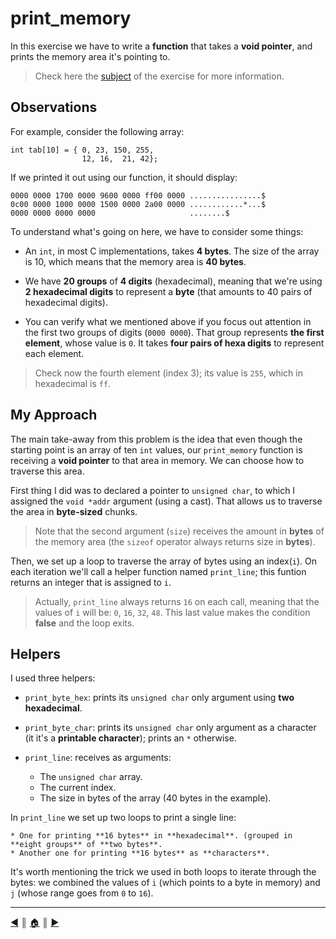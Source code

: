# print_memory
In this exercise we have to write a **function** that takes a **void pointer**, and prints the memory area it's pointing to.

> Check here the [subject](https://github.com/lifeBalance/c_exam/blob/main/05/print_memory/subject.en.txt) of the exercise for more information.

## Observations
For example, consider the following array:
```
int	tab[10] = { 0, 23, 150, 255,
                12, 16,  21, 42};
```

If we printed it out using our function, it should display:
```
0000 0000 1700 0000 9600 0000 ff00 0000 ................$
0c00 0000 1000 0000 1500 0000 2a00 0000 ............*...$
0000 0000 0000 0000                     ........$
```

To understand what's going on here, we have to consider some things:

* An `int`, in most C implementations, takes **4 bytes**. The size of the array is 10, which means that the memory area is **40 bytes**.

* We have **20 groups** of **4 digits** (hexadecimal), meaning that we're using **2 hexadecimal digits** to represent a **byte** (that amounts to 40 pairs of hexadecimal digits).

* You can verify what we mentioned above if you focus out attention in the first two groups of digits (`0000 0000`). That group represents **the first element**, whose value is `0`. It takes **four pairs of hexa digits** to represent each element.

> Check now the fourth element (index 3); its value is `255`, which in hexadecimal is `ff`.

## My Approach
The main take-away from this problem is the idea that even though the starting point is an array of ten `int` values, our `print_memory` function is receiving a **void pointer** to that area in memory. We can choose how to traverse this area.

First thing I did was to declared a pointer to `unsigned char`, to which I assigned the `void *addr` argument (using a cast). That allows us to traverse the area in **byte-sized** chunks.

> Note that the second argument (`size`) receives the amount in **bytes** of the memory area (the `sizeof` operator always returns size in **bytes**).

Then, we set up a loop to traverse the array of bytes using an index(`i`). On each iteration we'll call a helper function named `print_line`; this funtion returns an integer that is assigned to `i`.

> Actually, `print_line` always returns `16` on each call, meaning that the values of `i` will be: `0`, `16`, `32`, `48`. This last value makes the condition **false** and the loop exits.

## Helpers
I used three helpers:

* `print_byte_hex`: prints its `unsigned char` only argument using **two hexadecimal**. 

* `print_byte_char`: prints its `unsigned char` only argument as a character (it it's a **printable character**); prints an `*` otherwise.

* `print_line`: receives as arguments:

    * The `unsigned char` array.
    * The current index.
    * The size in bytes of the array (40 bytes in the example).

 In `print_line` we set up two loops to print a single line:

    * One for printing **16 bytes** in **hexadecimal**. (grouped in **eight groups** of **two bytes**.
    * Another one for printing **16 bytes** as **characters**.

It's worth mentioning the trick we used in both loops to iterate through the bytes: we combined the values of `i` (which points to a byte in memory) and `j` (whose range goes from `0` to `16`).

---
[:arrow_backward:][back] ║ [:house:][home] ║ [:arrow_forward:][next]

<!-- navigation -->
[home]: ../../README.md
[back]: ./options.md
[next]: ../index.md